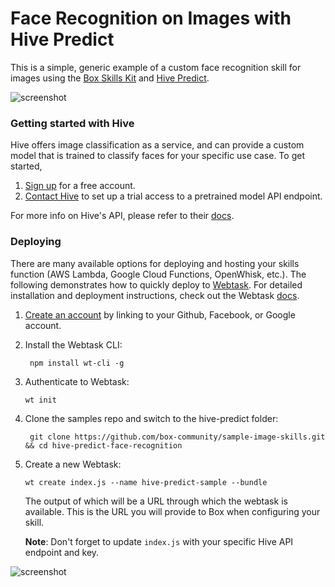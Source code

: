 # Face Recognition on Images with Hive Predict

This is a simple, generic example of a custom face recognition skill for images using the [Box Skills Kit](https://github.com/box/box-skills-kit-nodejs)
and [Hive Predict](https://thehive.ai/docs#hive-predict-api).

![screenshot](/screenshots/obama_and_joe.jpg)

### Getting started with Hive

Hive offers image classification as a service, and can provide a custom model that is trained to classify faces for your specific use case. To get started,

1) [Sign up](https://thehive.ai/signup) for a free account.
2) [Contact Hive](https://thehive.ai/contact-us) to set up a trial access to a pretrained model API endpoint.

For more info on Hive's API, please refer to their [docs](https://thehive.ai/docs#hive-predict-api). 

### Deploying

There are many available options for deploying and hosting your skills function (AWS Lambda, Google Cloud Functions, OpenWhisk, etc.).
The following demonstrates how to quickly deploy to [Webtask](https://webtask.io/). For detailed installation and deployment instructions, check out the Webtask [docs](https://webtask.io/docs/101).

1) [Create an account](https://webtask.io/login) by linking to your Github, Facebook, or Google account.

2) Install the Webtask CLI:  

    ``` npm install wt-cli -g```
3) Authenticate to Webtask:

    ```wt init```

4) Clone the samples repo and switch to the hive-predict folder:

    ``` git clone https://github.com/box-community/sample-image-skills.git && cd hive-predict-face-recognition```

5) Create a new Webtask:

    ```wt create index.js --name hive-predict-sample --bundle```

    The output of which will be a URL through which the webtask is available. This is the URL you will provide to Box when configuring your skill. 

    **Note**: Don't forget to update `index.js` with your specific Hive API endpoint and key. 



![screenshot](screenshots/bill_and_neil.jpg)



